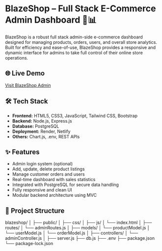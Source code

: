 # BlazeShop – Full Stack E-Commerce Admin Dashboard 🛒📊

BlazeShop is a robust full stack admin-side e-commerce dashboard designed for managing products, orders, users, and overall store analytics. Built for efficiency and ease-of-use, BlazeShop provides a responsive and dynamic interface for admins to take full control of their online store operations.

## 🌐 Live Demo
[Visit BlazeShop Admin](https://blaze-shop.netlify.app)

## 🛠️ Tech Stack

- **Frontend:** HTML5, CSS3, JavaScript, Tailwind CSS, Bootstrap
- **Backend:** Node.js, Express.js
- **Database:** PostgreSQL
- **Deployment:** Render, Netlify
- **Others:** Chart.js, .env, REST APIs

## ✨ Features

- Admin login system (optional)
- Add, update, delete product listings
- Manage customer orders and users
- Real-time dashboard with sales statistics
- Integrated with PostgreSQL for secure data handling
- Fully responsive and clean UI
- Modular backend architecture using MVC

## 📁 Project Structure
blazeshop/
│
├── public/
│ ├── css/
│ ├── js/
│ └── index.html
│
├── routes/
│ └── adminRoutes.js
│
├── models/
│ └── productModel.js
│ └── userModel.js
│ └── orderModel.js
│
├── controllers/
│ └── adminController.js
│
├── server.js
├── db.js
├── .env
├── package.json
└── package-lock.json
